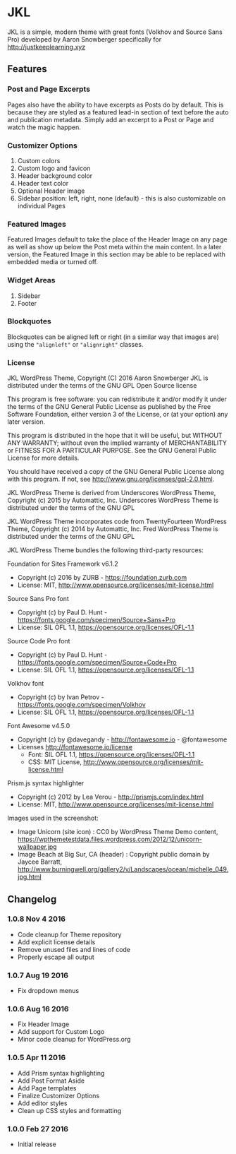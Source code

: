 JKL
===

JKL is a simple, modern theme with great fonts (Volkhov and Source Sans Pro) developed by Aaron Snowberger specifically for http://justkeeplearning.xyz

## Features

### Post and Page Excerpts

Pages also have the ability to have excerpts as Posts do by default. This is because they are styled as a featured lead-in section of text before the auto and publication metadata. Simply add an excerpt to a Post or Page and watch the magic happen.

### Customizer Options

1. Custom colors
2. Custom logo and favicon
3. Header background color
4. Header text color
5. Optional Header image
6. Sidebar position: left, right, none (default) - this is also customizable on individual Pages

### Featured Images

Featured Images default to take the place of the Header Image on any page as well as show up below the Post meta within the main content. In a later version, the Featured Image in this section may be able to be replaced with embedded media or turned off.

### Widget Areas

1. Sidebar
2. Footer

### Blockquotes

Blockquotes can be aligned left or right (in a similar way that images are) using the `"alignleft"` or `"alignright"` classes.

### License

JKL WordPress Theme, Copyright (C) 2016 Aaron Snowberger
JKL is distributed under the terms of the GNU GPL Open Source license

This program is free software: you can redistribute it and/or modify
it under the terms of the GNU General Public License as published by
the Free Software Foundation, either version 3 of the License, or
(at your option) any later version.

This program is distributed in the hope that it will be useful,
but WITHOUT ANY WARRANTY; without even the implied warranty of
MERCHANTABILITY or FITNESS FOR A PARTICULAR PURPOSE.  See the
GNU General Public License for more details.

You should have received a copy of the GNU General Public License
along with this program.  If not, see http://www.gnu.org/licenses/gpl-2.0.html.

JKL WordPress Theme is derived from Underscores WordPress Theme, Copyright (c) 2015 by Automattic, Inc.
Underscores WordPress Theme is distributed under the terms of the GNU GPL

JKL WordPress Theme incorporates code from TwentyFourteen WordPress Theme, Copyright (c) 2014 by Automattic, Inc.
Fred WordPress Theme is distributed under the terms of the GNU GPL

JKL WordPress Theme bundles the following third-party resources:

Foundation for Sites Framework v6.1.2
* Copyright (c) 2016 by ZURB - https://foundation.zurb.com
* License: MIT, http://www.opensource.org/licenses/mit-license.html

Source Sans Pro font
* Copyright (c) by Paul D. Hunt - https://fonts.google.com/specimen/Source+Sans+Pro
* License: SIL OFL 1.1, https://opensource.org/licenses/OFL-1.1

Source Code Pro font
* Copyright (c) by Paul D. Hunt - https://fonts.google.com/specimen/Source+Code+Pro
* License: SIL OFL 1.1, https://opensource.org/licenses/OFL-1.1

Volkhov font
* Copyright (c) by Ivan Petrov - https://fonts.google.com/specimen/Volkhov
* License: SIL OFL 1.1, https://opensource.org/licenses/OFL-1.1

Font Awesome v4.5.0
* Copyright (c) by @davegandy - http://fontawesome.io - @fontawesome
* Licenses http://fontawesome.io/license
  * Font: SIL OFL 1.1, https://opensource.org/licenses/OFL-1.1
  * CSS: MIT License, http://www.opensource.org/licenses/mit-license.html

Prism.js syntax highlighter
* Copyright (c) 2012 by Lea Verou - http://prismjs.com/index.html
* License: MIT, http://www.opensource.org/licenses/mit-license.html

Images used in the screenshot:
* Image Unicorn (site icon) : CC0 by WordPress Theme Demo content, https://wpthemetestdata.files.wordpress.com/2012/12/unicorn-wallpaper.jpg
* Image Beach at Big Sur, CA (header) : Copyright public domain by Jaycee Barratt, http://www.burningwell.org/gallery2/v/Landscapes/ocean/michelle_049.jpg.html

## Changelog

### 1.0.8 Nov 4 2016
* Code cleanup for Theme repository
* Add explicit license details
* Remove unused files and lines of code
* Properly escape all output

### 1.0.7 Aug 19 2016
* Fix dropdown menus

### 1.0.6 Aug 16 2016
* Fix Header Image
* Add support for Custom Logo
* Minor code cleanup for WordPress.org

### 1.0.5 Apr 11 2016

* Add Prism syntax highlighting
* Add Post Format Aside
* Add Page templates
* Finalize Customizer Options
* Add editor styles
* Clean up CSS styles and formatting

### 1.0.0 Feb 27 2016

* Initial release
